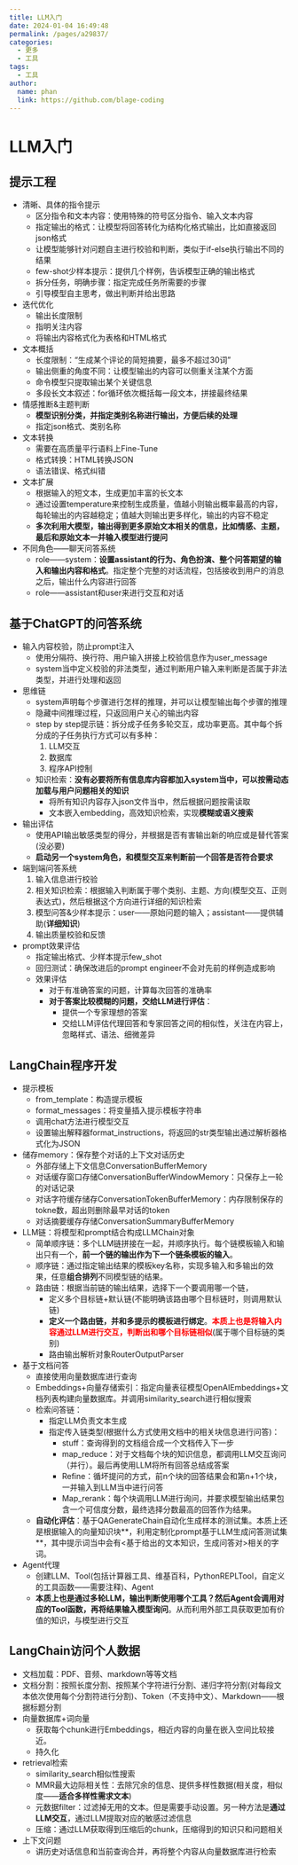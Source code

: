 ```yaml
---
title: LLM入门
date: 2024-01-04 16:49:48
permalink: /pages/a29837/
categories:
  - 更多
  - 工具
tags:
  - 工具
author: 
  name: phan
  link: https://github.com/blage-coding
---
```

# LLM入门

## 提示工程

- 清晰、具体的指令提示
  - 区分指令和文本内容：使用特殊的符号区分指令、输入文本内容
  - 指定输出的格式：让模型将回答转化为结构化格式输出，比如直接返回json格式
  - 让模型能够针对问题自主进行校验和判断，类似于if-else执行输出不同的结果
  - few-shot少样本提示：提供几个样例，告诉模型正确的输出格式
  - 拆分任务，明确步骤：指定完成任务所需要的步骤
  - 引导模型自主思考，做出判断并给出思路
- 迭代优化
  - 输出长度限制
  - 指明关注内容
  - 将输出内容格式化为表格和HTML格式
- 文本概括
  - 长度限制：“生成某个评论的简短摘要，最多不超过30词”
  - 输出侧重的角度不同：让模型输出的内容可以侧重关注某个方面
  - 命令模型只提取输出某个关键信息
  - 多段长文本叙述：for循环依次概括每一段文本，拼接最终结果
- 情感推断&主题判断
  - **模型识别分类，并指定类别名称进行输出，方便后续的处理**
  - 指定json格式、类别名称
- 文本转换
  - 需要在高质量平行语料上Fine-Tune
  - 格式转换：HTML转换JSON
  - 语法错误、格式纠错
- 文本扩展
  - 根据输入的短文本，生成更加丰富的长文本
  - 通过设置temperature来控制生成质量，值越小则输出概率最高的内容，每轮输出的内容越稳定；值越大则输出更多样化，输出的内容不稳定
  - **多次利用大模型，输出得到更多原始文本相关的信息，比如情感、主题，最后和原始文本一并输入模型进行提问**
- 不同角色——聊天问答系统
  - role——system：**设置assistant的行为、角色扮演、整个问答期望的输入和输出内容和格式**。指定整个完整的对话流程，包括接收到用户的消息之后，输出什么内容进行回答
  - role——assistant和user来进行交互和对话

## 基于ChatGPT的问答系统

- 输入内容校验，防止prompt注入
  - 使用分隔符、换行符、用户输入拼接上校验信息作为user_message
  - system当中定义校验的非法类型，通过判断用户输入来判断是否属于非法类型，并进行处理和返回
- 思维链
  - system声明每个步骤进行怎样的推理，并可以让模型输出每个步骤的推理
  - 隐藏中间推理过程，只返回用户关心的输出内容
  - step by step提示链：拆分成子任务多轮交互，成功率更高。其中每个拆分成的子任务执行方式可以有多种：
    1. LLM交互
    2. 数据库
    3. 程序API控制
  - 知识检索：**没有必要将所有信息库内容都加入system当中，可以按需动态加载与用户问题相关的知识**
    - 将所有知识内容存入json文件当中，然后根据问题按需读取
    - 文本嵌入embedding，高效知识检索，实现**模糊或语义搜索**
- 输出评估
  - 使用API输出敏感类型的得分，并根据是否有害输出新的响应或是替代答案(没必要)
  - **启动另一个system角色，和模型交互来判断前一个回答是否符合要求**
- 端到端问答系统
  1. 输入信息进行校验
  2. 相关知识检索：根据输入判断属于哪个类别、主题、方向(模型交互、正则表达式)，然后根据这个方向进行详细的知识检索
  3. 模型问答&少样本提示：user——原始问题的输入；assistant——提供辅助(**详细知识**)
  4. 输出质量校验和反馈
- prompt效果评估
  - 指定输出格式、少样本提示few_shot
  - 回归测试：确保改进后的prompt engineer不会对先前的样例造成影响
  - 效果评估
    - 对于有准确答案的问题，计算每次回答的准确率
    - **对于答案比较模糊的问题，交给LLM进行评估**：
      - 提供一个专家理想的答案
      - 交给LLM评估代理回答和专家回答之间的相似性，关注在内容上，忽略样式、语法、细微差异

## LangChain程序开发

- 提示模板
  - from_template：构造提示模板
  - format_messages：将变量插入提示模板字符串
  - 调用chat方法进行模型交互
  - 设置输出解释器format_instructions，将返回的str类型输出通过解析器格式化为JSON
- 储存memory：保存整个对话的上下文对话历史
  - 外部存储上下文信息ConversationBufferMemory
  - 对话缓存窗口存储ConversationBufferWindowMemory：只保存上一轮的对话记录
  - 对话字符缓存储存ConversationTokenBufferMemory：内存限制保存的tokne数，超出则删除最早对话的token
  - 对话摘要缓存存储ConversationSummaryBufferMemory
- LLM链：将模型和prompt结合构成LLMChain对象
  - 简单顺序链：多个LLM链拼接在一起，并顺序执行。每个链模板输入和输出只有一个，**前一个链的输出作为下一个链条模板的输入**。
  - 顺序链：通过指定输出结果的模板key名称，实现多输入和多输出的效果，任意**组合排列**不同模型链的结果。
  - 路由链：根据当前链的输出结果，选择下一个要调用哪一个链，
    - 定义多个目标链+默认链(不能明确该路由哪个目标链时，则调用默认链)
    - **定义一个路由链，并和多提示的模板进行绑定**。<font color="red">**本质上也是将输入内容通过LLM进行交互，判断出和哪个目标链相似**</font>(属于哪个目标链的类别)
    - 路由输出解析对象RouterOutputParser
- 基于文档问答
  - 直接使用向量数据库进行查询
  - Embeddings+向量存储索引：指定向量表征模型OpenAIEmbeddings+文档列表构建向量数据库。并调用similarity_search进行相似搜索
  - 检索问答链：
    - 指定LLM负责文本生成
    - 指定传入链类型(根据什么方式使用文档中的相关块信息进行问答)：
      - stuff：查询得到的文档组合成一个文档传入下一步
      - map_reduce：对于文档每个块的知识信息，都调用LLM交互询问（并行）。最后再使用LLM将所有回答总结成答案
      - Refine：循坏提问的方式，前n个块的回答结果会和第n+1个块，一并输入到LLM当中进行问答
      - Map_rerank：每个块调用LLM进行询问，并要求模型输出结果包含一个可信度分数，最终选择分数最高的回答作为结果。
  - **自动化评估**：基于QAGenerateChain自动化生成样本的测试集。本质上还是根据输入的向量知识块**，利用定制化prompt基于LLM生成问答测试集**，其中提示词当中会有\<基于给出的文本知识，生成问答对>相关的字词。
- Agent代理
  - 创建LLM、Tool(包括计算器工具、维基百科，PythonREPLTool，自定义的工具函数——需要注释)、Agent
  - **本质上也是通过多轮LLM，输出判断使用哪个工具？然后Agent会调用对应的Tool函数，再将结果输入模型询问**。从而利用外部工具获取更加有价值的知识，与模型进行交互

## LangChain访问个人数据

- 文档加载：PDF、音频、markdown等等文档
- 文档分割：按照长度分割、按照某个字符进行分割、递归字符分割(对每段文本依次使用每个分割符进行分割)、Token（不支持中文）、Markdown——根据标题分割
- 向量数据库+词向量
  - 获取每个chunk进行Embeddings，相近内容的向量在嵌入空间比较接近。
  - 持久化
- retrieval检索
  - similarity_search相似性搜索
  - MMR最大边际相关性：去除冗余的信息、提供多样性数据(相关度，相似度——**适合多样性需求文本**)
  - 元数据filter：过滤掉无用的文本。但是需要手动设置。另一种方法是**通过LLM交互**，通过LLM提取对应的敏感过滤信息
  - 压缩：通过LLM获取得到压缩后的chunk，压缩得到的知识只和问题相关
- 上下文问题
  - 讲历史对话信息和当前查询合并，再将整个内容从向量数据库进行检索